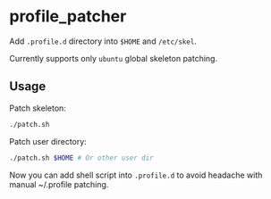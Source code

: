 # profile_patcher

Add `.profile.d` directory into `$HOME` and `/etc/skel`.

Currently supports only `ubuntu` global skeleton patching.

## Usage

Patch skeleton:
```bash
./patch.sh
```

Patch user directory:
```bash
./patch.sh $HOME # Or other user dir
```

Now you can add shell script into `.profile.d` to avoid headache with manual
~/.profile patching.
